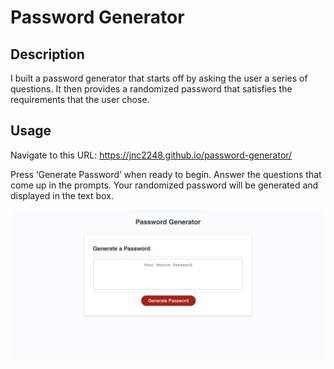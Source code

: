 # **Password Generator**

## **Description**

I built a password generator that starts off by asking the user a series of questions. It then provides a randomized password that satisfies the requirements that the user chose.

## **Usage**

Navigate to this URL: https://jnc2248.github.io/password-generator/

Press ‘Generate Password’ when ready to begin. Answer the questions that come up in the prompts. Your randomized password will be generated and displayed in the text box.

![Screenshot of Password Generator](./assets/images/pw-generator.png)
